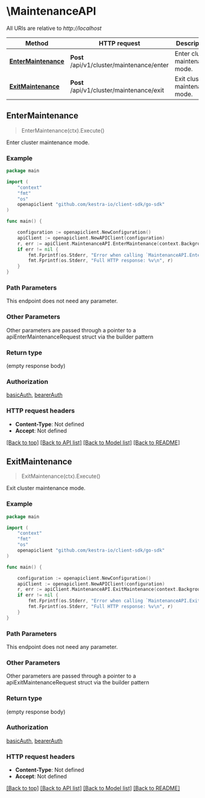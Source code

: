 # \MaintenanceAPI

All URIs are relative to *http://localhost*

Method | HTTP request | Description
------------- | ------------- | -------------
[**EnterMaintenance**](MaintenanceAPI.md#EnterMaintenance) | **Post** /api/v1/cluster/maintenance/enter | Enter cluster maintenance mode.
[**ExitMaintenance**](MaintenanceAPI.md#ExitMaintenance) | **Post** /api/v1/cluster/maintenance/exit | Exit cluster maintenance mode.



## EnterMaintenance

> EnterMaintenance(ctx).Execute()

Enter cluster maintenance mode.

### Example

```go
package main

import (
	"context"
	"fmt"
	"os"
	openapiclient "github.com/kestra-io/client-sdk/go-sdk"
)

func main() {

	configuration := openapiclient.NewConfiguration()
	apiClient := openapiclient.NewAPIClient(configuration)
	r, err := apiClient.MaintenanceAPI.EnterMaintenance(context.Background()).Execute()
	if err != nil {
		fmt.Fprintf(os.Stderr, "Error when calling `MaintenanceAPI.EnterMaintenance``: %v\n", err)
		fmt.Fprintf(os.Stderr, "Full HTTP response: %v\n", r)
	}
}
```

### Path Parameters

This endpoint does not need any parameter.

### Other Parameters

Other parameters are passed through a pointer to a apiEnterMaintenanceRequest struct via the builder pattern


### Return type

 (empty response body)

### Authorization

[basicAuth](../README.md#basicAuth), [bearerAuth](../README.md#bearerAuth)

### HTTP request headers

- **Content-Type**: Not defined
- **Accept**: Not defined

[[Back to top]](#) [[Back to API list]](../README.md#documentation-for-api-endpoints)
[[Back to Model list]](../README.md#documentation-for-models)
[[Back to README]](../README.md)


## ExitMaintenance

> ExitMaintenance(ctx).Execute()

Exit cluster maintenance mode.

### Example

```go
package main

import (
	"context"
	"fmt"
	"os"
	openapiclient "github.com/kestra-io/client-sdk/go-sdk"
)

func main() {

	configuration := openapiclient.NewConfiguration()
	apiClient := openapiclient.NewAPIClient(configuration)
	r, err := apiClient.MaintenanceAPI.ExitMaintenance(context.Background()).Execute()
	if err != nil {
		fmt.Fprintf(os.Stderr, "Error when calling `MaintenanceAPI.ExitMaintenance``: %v\n", err)
		fmt.Fprintf(os.Stderr, "Full HTTP response: %v\n", r)
	}
}
```

### Path Parameters

This endpoint does not need any parameter.

### Other Parameters

Other parameters are passed through a pointer to a apiExitMaintenanceRequest struct via the builder pattern


### Return type

 (empty response body)

### Authorization

[basicAuth](../README.md#basicAuth), [bearerAuth](../README.md#bearerAuth)

### HTTP request headers

- **Content-Type**: Not defined
- **Accept**: Not defined

[[Back to top]](#) [[Back to API list]](../README.md#documentation-for-api-endpoints)
[[Back to Model list]](../README.md#documentation-for-models)
[[Back to README]](../README.md)

